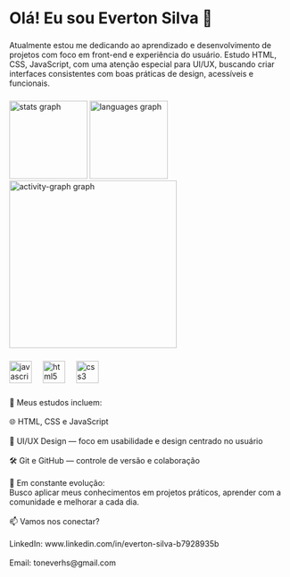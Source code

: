 <h1 align="left">Olá! Eu sou Everton Silva 👋</h1>

###

<p align="left">Atualmente estou me dedicando ao aprendizado e desenvolvimento de projetos com foco em front-end e experiência do usuário. Estudo HTML, CSS, JavaScript, com uma atenção especial para UI/UX, buscando criar interfaces consistentes com boas práticas de design, acessíveis e funcionais.</p>

###

<div align="left">
  <img src="https://github-readme-stats.vercel.app/api?username=ToneverHS&hide_title=false&hide_rank=false&show_icons=true&include_all_commits=true&count_private=true&disable_animations=false&theme=github_dark&locale=en&hide_border=false&order=1" height="140" alt="stats graph"  />
  <img src="https://github-readme-stats.vercel.app/api/top-langs?username=ToneverHS&locale=en&hide_title=false&layout=compact&card_width=320&langs_count=5&theme=github_dark&hide_border=false&order=2" height="140" alt="languages graph"  />
  <img src="https://github-readme-activity-graph.vercel.app/graph?username=ToneverHS&radius=16&theme=github-dark&area=true&order=5&hide_title=true&hide_border=true" height="300" alt="activity-graph graph"  />
</div>

###

<div align="left">
  <img src="https://cdn.jsdelivr.net/gh/devicons/devicon/icons/javascript/javascript-original.svg" height="40" alt="javascript logo"  />
  <img width="12" />
  <img src="https://cdn.jsdelivr.net/gh/devicons/devicon/icons/html5/html5-original.svg" height="40" alt="html5 logo"  />
  <img width="12" />
  <img src="https://cdn.jsdelivr.net/gh/devicons/devicon/icons/css3/css3-original.svg" height="40" alt="css3 logo"  />
</div>

###

<p align="left">🎯 Meus estudos incluem:<br><br>🌐 HTML, CSS e JavaScript<br><br>🎨 UI/UX Design — foco em usabilidade e design centrado no usuário<br><br>🛠️ Git e GitHub — controle de versão e colaboração<br><br>🔄 Em constante evolução:<br>Busco aplicar meus conhecimentos em projetos práticos, aprender com a comunidade e melhorar a cada dia.<br><br>📫 Vamos nos conectar?<br><br>LinkedIn: www.linkedin.com/in/everton-silva-b7928935b<br><br>Email: toneverhs@gmail.com</p>

###
